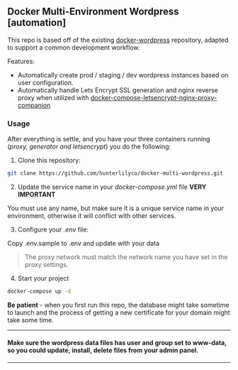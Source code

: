 ## Docker Multi-Environment Wordpress [automation]

This repo is based off of the existing [docker-wordpress](https://github.com/evertramos/docker-wordpress) repository, adapted to support a common development workflow.

Features:

- Automatically create prod / staging / dev wordpress instances based on user configuration.
- Automatically handle Lets Encrypt SSL generation and nginx reverse proxy when utilized with [docker-compose-letsencrypt-nginx-proxy-companion](https://github.com/evertramos/docker-compose-letsencrypt-nginx-proxy-companion)


### Usage

After everything is settle, and you have your three containers running (_proxy, generator and letsencrypt_) you do the following:

1. Clone this repository:

```bash
git clone https://github.com/hunterlilyco/docker-multi-wordpress.git
```

2. Update the service name in your _docker-compose.yml_ file **VERY IMPORTANT**

You must use any name, but make sure it is a unique service name in your environment, otherwise it will conflict with other services. 

3. Configure your _.env_ file:

Copy .env.sample to .env and update with your data

> The proxy network must match the network name you have set in the proxy settings. 

4. Start your project

```bash
docker-compose up -d
```

**Be patient** - when you first run this repo, the database might take sometime to launch and the process of getting a new certificate for your domain might take some time.

----

#### Make sure the wordpress data files has user and group set to **www-data**, so you could update, install, delete files from your admin panel.

----

